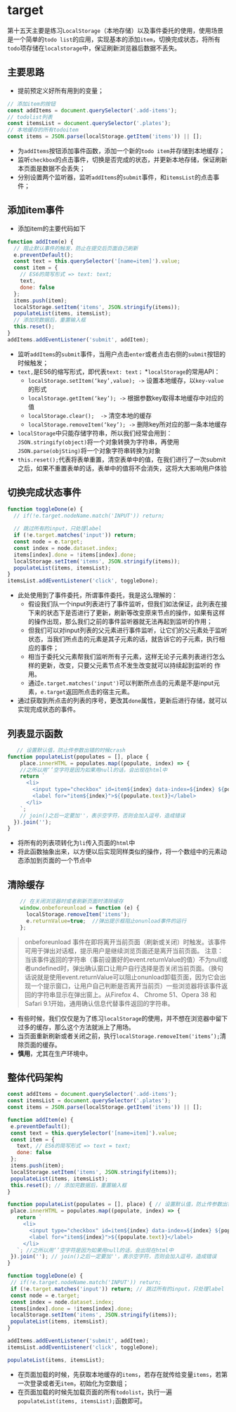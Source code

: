 
# target

第十五天主要是练习`LocalStorage`（本地存储）以及事件委托的使用，使用场景是一个简单的`todo list`的应用，实现基本的添加`item`，切换完成状态，将所有`todo`项存储在`localstorage`中，保证刷新浏览器后数据不丢失。

## 主要思路

* 提前预定义好所有用到的变量；

```Javascript
// 添加item的按钮
const addItems = document.querySelector('.add-items');
// todolist列表
const itemsList = document.querySelector('.plates');
// 本地缓存的所有todoitem
const items = JSON.parse(localStorage.getItem('items')) || [];
```

* 为`addItems`按钮添加事件函数，添加一个新的`todo item`并存储到本地缓存；
* 监听`checkbox`的点击事件，切换是否完成的状态，并更新本地存储，保证刷新本页面是数据不会丢失；
* 分别设置两个监听器，监听`addItems`的`submit`事件，和`itemsList`的点击事件；

## 添加item事件

* 添加item的主要代码如下

```Javascript
function addItem(e) {
  // 阻止默认事件的触发，防止在提交后页面自己刷新
  e.preventDefault(); 
  const text = this.querySelector('[name=item]').value;
  const item = {
    // ES6的简写形式 => text: text;
    text, 
    done: false
  };
  items.push(item);
  localStorage.setItem('items', JSON.stringify(items));
  populateList(items, itemsList);
  // 添加完数据后，重置输入框 
  this.reset();      
}
addItems.addEventListener('submit', addItem);
```

* 监听`addItems`的`submit`事件，当用户点击`enter`或者点击右侧的`submit`按钮的时候触发；
* `text,`是ES6的缩写形式，即代表`text: text；`
*`localStorage`的常用API：
  * `localStorage.setItem(‘key’,value); ->` 设置本地缓存，以`key-value`的形式
  * `localStorage.getItem(‘key’); ->` 根据参数key取得本地缓存中对应的值
  * `localStorage.clear();  ->` 清空本地的缓存
  * `localStorage.removeItem(‘key’); ->` 删除key所对应的那一条本地缓存
* `localStorage`中只能存储字符串，所以我们经常会用到： `JSON.stringify(object)`将一个对象转换为字符串，再使用`JSON.parse(objSting)`将一个对象字符串转换为对象
* `this.reset();`代表将表单重置，清空表单中的值，在我们进行了一次submit之后，如果不重置表单的话，表单中的值将不会消失，这将大大影响用户体验

## 切换完成状态事件

```Javascript
function toggleDone(e) {
  // if(!e.target.nodeName.match('INPUT')) return;
  
  // 跳过所有的input，只处理label
  if (!e.target.matches('input')) return; 
  const node = e.target;
  const index = node.dataset.index;
  items[index].done = !items[index].done;
  localStorage.setItem('items', JSON.stringify(items));
  populateList(items, itemsList);
}
itemsList.addEventListener('click', toggleDone);
```

* 此处使用到了事件委托，所谓事件委托，我是这么理解的：
  * 假设我们队一个input列表进行了事件监听，但我们如法保证，此列表在接下来的状态下是否进行了更新，刷新等改变原来节点的操作，如果有这样的操作出现，那么我们之前的事件监听器就无法再起到监听的作用；
  * 但我们可以对input列表的父元素进行事件监听，让它们的父元素处于监听状态，当我们所点击的元素是其子元素的话，就告诉它的子元素，执行相应的事件；
  * 相当于委托父元素帮我们监听所有子元素，这样无论子元素列表进行怎么样的更新，改变，只要父元素节点不发生改变就可以持续起到监听的 作用。
  * 通过`e.target.matches('input')`可以判断所点击的元素是不是input元素，`e.target`返回所点击的宿主元素。
* 通过获取到所点击的列表的序号，更改其`done`属性，更新后进行存储，就可以实现完成状态的事件。

## 列表显示函数

```Javascript
   // 设置默认值，防止传参数出错的时候crash
function populateList(populates = [], place {
    place.innerHTML = populates.map((populate, index) => {
    //之所以用‘’空字符是因为如果用null的话，会出现在html中
    return `
      <li>
        <input type="checkbox" id=item${index} data-index=${index} ${populate.done ? 'checked' : ''}>
        <label for="item${index}">${(populate.text)}</label>
      </li>
    `;
    // join()之后一定要加''，表示空字符，否则会加入逗号，造成错误  
  }).join('');
}

```

* 将所有的列表项转化为`li`传入页面的`html`中
* 将此函数抽象出来，以方便以后实现同样类似的操作，将一个数组中的元素动态添加到页面的一个节点中

## 清除缓存

```Javascript
    // 在关闭浏览器时或者刷新页面时清除缓存
    window.onbeforeunload = function (e) {
      localStorage.removeItem('items');
      e.returnValue=true;  //弹出提示框阻止onunload事件的运行
    };
```

> onbeforeunload 事件在即将离开当前页面（刷新或关闭）时触发。该事件可用于弹出对话框，提示用户是继续浏览页面还是离开当前页面。
注意：当该事件返回的字符串（事前设置好的event.returnValue的值）不为null或者undefined时，弹出确认窗口让用户自行选择是否关闭当前页面。（换句话说就是使用event.returnValue可以阻止onunload卸载页面，因为它会出现一个提示窗口，让用户自己判断是否离开当前页）一些浏览器将该事件返回的字符串显示在弹出窗上。从Firefox 4、 Chrome 51、Opera 38 和Safari 9.1开始，通用确认信息代替事件返回的字符串。

* 有些时候，我们仅仅是为了练习`localStorage`的使用，并不想在浏览器中留下过多的缓存，那么这个方法就派上了用场。
* 当页面重新刷新或者关闭之前，执行`localStorage.removeItem('items’);`清除页面的缓存。
* **慎用**，尤其在生产环境中。

## 整体代码架构

```Javascript
const addItems = document.querySelector('.add-items');
const itemsList = document.querySelector('.plates');
const items = JSON.parse(localStorage.getItem('items')) || [];

function addItem(e) {
 e.preventDefault();
 const text = this.querySelector('[name=item]').value;
 const item = {
   text, // ES6的简写形式 => text = text;
   done: false
 };
 items.push(item);
 localStorage.setItem('items', JSON.stringify(items));
 populateList(items, itemsList);
 this.reset(); // 添加完数据后，重置输入框      
}

function populateList(populates = [], place) { // 设置默认值，防止传参数出错的时候crash
 place.innerHTML = populates.map((populate, index) => {
   return `
     <li>
       <input type="checkbox" id=item${index} data-index=${index} ${populate.done ? 'checked' : ''}>
       <label for="item${index}">${(populate.text)}</label>
     </li>
   `; //之所以用‘’空字符是因为如果用null的话，会出现在html中
 }).join(''); // join()之后一定要加''，表示空字符，否则会加入逗号，造成错误  
}

function toggleDone(e) {
 // if(!e.target.nodeName.match('INPUT')) return;
 if (!e.target.matches('input')) return; // 跳过所有的input，只处理label
 const node = e.target;
 const index = node.dataset.index;
 items[index].done = !items[index].done;
 localStorage.setItem('items', JSON.stringify(items));
 populateList(items, itemsList);
}

addItems.addEventListener('submit', addItem);
itemsList.addEventListener('click', toggleDone);

populateList(items, itemsList);

```

* 在页面加载的时候，先获取本地缓存的`items`，若存在就传给变量`items`，若第一次登录或者无`item`，初始化为空数组；
* 在页面加载的时候先加载页面的所有`todolist`，执行一遍`populateList(items, itemsList);`函数即可。
